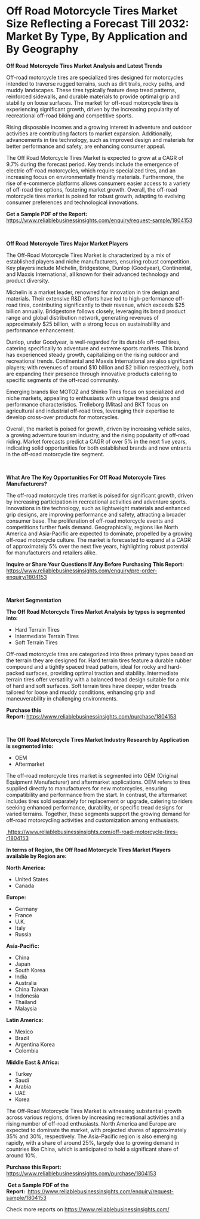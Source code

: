 <p><h1>Off Road Motorcycle Tires Market Size Reflecting a Forecast Till 2032: Market By Type, By Application and By Geography</h1></p><p><strong>Off Road Motorcycle Tires Market Analysis and Latest Trends</strong></p>
<p><p>Off-road motorcycle tires are specialized tires designed for motorcycles intended to traverse rugged terrains, such as dirt trails, rocky paths, and muddy landscapes. These tires typically feature deep tread patterns, reinforced sidewalls, and durable materials to provide optimal grip and stability on loose surfaces. The market for off-road motorcycle tires is experiencing significant growth, driven by the increasing popularity of recreational off-road biking and competitive sports.</p><p>Rising disposable incomes and a growing interest in adventure and outdoor activities are contributing factors to market expansion. Additionally, advancements in tire technology, such as improved design and materials for better performance and safety, are enhancing consumer appeal. </p><p>The Off Road Motorcycle Tires Market is expected to grow at a CAGR of 9.7% during the forecast period. Key trends include the emergence of electric off-road motorcycles, which require specialized tires, and an increasing focus on environmentally friendly materials. Furthermore, the rise of e-commerce platforms allows consumers easier access to a variety of off-road tire options, fostering market growth. Overall, the off-road motorcycle tires market is poised for robust growth, adapting to evolving consumer preferences and technological innovations.</p></p>
<p><strong>Get a Sample PDF of the Report:&nbsp;</strong> <a href="https://www.reliablebusinessinsights.com/enquiry/request-sample/1804153?utm_campaign=2752&utm_medium=2&utm_source=Github&utm_content=ia&utm_term=30032025&utm_id=off-road-motorcycle-tires">https://www.reliablebusinessinsights.com/enquiry/request-sample/1804153</a></p>
<p>&nbsp;</p>
<p><strong>Off Road Motorcycle Tires Major Market Players</strong></p>
<p><p>The Off-Road Motorcycle Tires Market is characterized by a mix of established players and niche manufacturers, ensuring robust competition. Key players include Michelin, Bridgestone, Dunlop (Goodyear), Continental, and Maxxis International, all known for their advanced technology and product diversity.</p><p>Michelin is a market leader, renowned for innovation in tire design and materials. Their extensive R&D efforts have led to high-performance off-road tires, contributing significantly to their revenue, which exceeds $25 billion annually. Bridgestone follows closely, leveraging its broad product range and global distribution network, generating revenues of approximately $25 billion, with a strong focus on sustainability and performance enhancement.</p><p>Dunlop, under Goodyear, is well-regarded for its durable off-road tires, catering specifically to adventure and extreme sports markets. This brand has experienced steady growth, capitalizing on the rising outdoor and recreational trends. Continental and Maxxis International are also significant players; with revenues of around $10 billion and $2 billion respectively, both are expanding their presence through innovative products catering to specific segments of the off-road community.</p><p>Emerging brands like MOTOZ and Shinko Tires focus on specialized and niche markets, appealing to enthusiasts with unique tread designs and performance characteristics. Trelleborg (Mitas) and BKT focus on agricultural and industrial off-road tires, leveraging their expertise to develop cross-over products for motorcycles.</p><p>Overall, the market is poised for growth, driven by increasing vehicle sales, a growing adventure tourism industry, and the rising popularity of off-road riding. Market forecasts predict a CAGR of over 5% in the next five years, indicating solid opportunities for both established brands and new entrants in the off-road motorcycle tire segment.</p></p>
<p>&nbsp;</p>
<p><strong>What Are The Key Opportunities For Off Road Motorcycle Tires Manufacturers?</strong></p>
<p><p>The off-road motorcycle tires market is poised for significant growth, driven by increasing participation in recreational activities and adventure sports. Innovations in tire technology, such as lightweight materials and enhanced grip designs, are improving performance and safety, attracting a broader consumer base. The proliferation of off-road motorcycle events and competitions further fuels demand. Geographically, regions like North America and Asia-Pacific are expected to dominate, propelled by a growing off-road motorcycle culture. The market is forecasted to expand at a CAGR of approximately 5% over the next five years, highlighting robust potential for manufacturers and retailers alike.</p></p>
<p><strong>Inquire or Share Your Questions If Any Before Purchasing This Report:</strong> <a href="https://www.reliablebusinessinsights.com/enquiry/pre-order-enquiry/1804153?utm_campaign=2752&utm_medium=2&utm_source=Github&utm_content=ia&utm_term=30032025&utm_id=off-road-motorcycle-tires">https://www.reliablebusinessinsights.com/enquiry/pre-order-enquiry/1804153</a></p>
<p>&nbsp;</p>
<p><strong>Market Segmentation</strong></p>
<p><strong>The Off Road Motorcycle Tires Market Analysis by types is segmented into:</strong></p>
<p><ul><li>Hard Terrain Tires</li><li>Intermediate Terrain Tires</li><li>Soft Terrain Tires</li></ul></p>
<p><p>Off-road motorcycle tires are categorized into three primary types based on the terrain they are designed for. Hard terrain tires feature a durable rubber compound and a tightly spaced tread pattern, ideal for rocky and hard-packed surfaces, providing optimal traction and stability. Intermediate terrain tires offer versatility with a balanced tread design suitable for a mix of hard and soft surfaces. Soft terrain tires have deeper, wider treads tailored for loose and muddy conditions, enhancing grip and maneuverability in challenging environments.</p></p>
<p><strong>Purchase this Report:&nbsp;</strong><a href="https://www.reliablebusinessinsights.com/purchase/1804153?utm_campaign=2752&utm_medium=2&utm_source=Github&utm_content=ia&utm_term=30032025&utm_id=off-road-motorcycle-tires">https://www.reliablebusinessinsights.com/purchase/1804153</a></p>
<p>&nbsp;</p>
<p><strong>The Off Road Motorcycle Tires Market Industry Research by Application is segmented into:</strong></p>
<p><ul><li>OEM</li><li>Aftermarket</li></ul></p>
<p><p>The off-road motorcycle tires market is segmented into OEM (Original Equipment Manufacturer) and aftermarket applications. OEM refers to tires supplied directly to manufacturers for new motorcycles, ensuring compatibility and performance from the start. In contrast, the aftermarket includes tires sold separately for replacement or upgrade, catering to riders seeking enhanced performance, durability, or specific tread designs for varied terrains. Together, these segments support the growing demand for off-road motorcycling activities and customization among enthusiasts.</p></p>
<p><a href="https://www.reliablebusinessinsights.com/off-road-motorcycle-tires-r1804153?utm_campaign=2752&utm_medium=2&utm_source=Github&utm_content=ia&utm_term=30032025&utm_id=off-road-motorcycle-tires">&nbsp;https://www.reliablebusinessinsights.com/off-road-motorcycle-tires-r1804153</a></p>
<p><strong>In terms of Region, the Off Road Motorcycle Tires Market Players available by Region are:</strong></p>
<p>
    <p> <strong> North America: </strong>
        <ul>
            <li>United States</li>
            <li>Canada</li>
        </ul>
        </p> 
    <p> <strong> Europe: </strong>
        <ul>
            <li>Germany</li>
            <li>France</li>
            <li>U.K.</li>
            <li>Italy</li>
            <li>Russia</li>
        </ul>
        </p> 
    <p> <strong> Asia-Pacific: </strong>
        <ul>
            <li>China</li>
            <li>Japan</li>
            <li>South Korea</li>
            <li>India</li>
            <li>Australia</li>
            <li>China Taiwan</li>
            <li>Indonesia</li>
            <li>Thailand</li>
            <li>Malaysia</li>
        </ul>
        </p> 
    <p> <strong> Latin America: </strong>
        <ul>
            <li>Mexico</li>
            <li>Brazil</li>
            <li>Argentina Korea</li>
            <li>Colombia</li>
        </ul>
        </p> 
    <p> <strong> Middle East & Africa: </strong>
        <ul>
            <li>Turkey</li>
            <li>Saudi</li>
            <li>Arabia</li>
            <li>UAE</li>
            <li>Korea</li>
        </ul>
    </p>
    </p>
<p><p>The Off-Road Motorcycle Tires Market is witnessing substantial growth across various regions, driven by increasing recreational activities and a rising number of off-road enthusiasts. North America and Europe are expected to dominate the market, with projected shares of approximately 35% and 30%, respectively. The Asia-Pacific region is also emerging rapidly, with a share of around 25%, largely due to growing demand in countries like China, which is anticipated to hold a significant share of around 10%.</p></p>
<p><strong>Purchase this Report: </strong><a href="https://www.reliablebusinessinsights.com/purchase/1804153?utm_campaign=2752&utm_medium=2&utm_source=Github&utm_content=ia&utm_term=30032025&utm_id=off-road-motorcycle-tires">https://www.reliablebusinessinsights.com/purchase/1804153</a></p>
<p>&nbsp;<strong>Get a Sample PDF of the Report:&nbsp;&nbsp;</strong><a href="https://www.reliablebusinessinsights.com/enquiry/request-sample/1804153?utm_campaign=2752&utm_medium=2&utm_source=Github&utm_content=ia&utm_term=30032025&utm_id=off-road-motorcycle-tires">https://www.reliablebusinessinsights.com/enquiry/request-sample/1804153</a></p>
<p><strong></strong></p>
<p>Check more reports on <a href="https://www.reliablebusinessinsights.com/?utm_campaign=2752&utm_medium=2&utm_source=Github&utm_content=ia&utm_term=30032025&utm_id=off-road-motorcycle-tires">https://www.reliablebusinessinsights.com/</a></p>